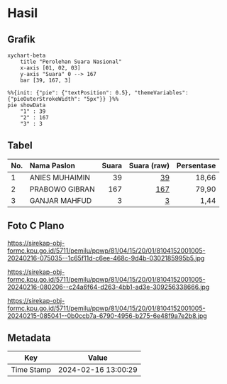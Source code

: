 # Hasil

## Grafik

```mermaid
xychart-beta
    title "Perolehan Suara Nasional"
    x-axis [01, 02, 03]
    y-axis "Suara" 0 --> 167
    bar [39, 167, 3]
```

```mermaid
%%{init: {"pie": {"textPosition": 0.5}, "themeVariables": {"pieOuterStrokeWidth": "5px"}} }%%
pie showData
    "1" : 39
    "2" : 167
    "3" : 3
```

## Tabel

| No. | Nama Paslon    | Suara | Suara (raw) | Persentase |
|:--- |:-------------- | -----:| -----------:| ----------:|
| 1   | ANIES MUHAIMIN | 39    | [39][p-1]   | 18,66      |
| 2   | PRABOWO GIBRAN | 167   | [167][p-2]  | 79,90      |
| 3   | GANJAR MAHFUD  | 3     | [3][p-3]    | 1,44       |


[p-1]: https://github.com/gigit-pemilu/pemilu-2024/blob/main/pilpres/hitung-suara/sub/81-maluku/sub/04-buru/sub/15-lilialy/sub/2001-ubung/sub/005-tps/sub/paslon-1.txt
[p-2]: https://github.com/gigit-pemilu/pemilu-2024/blob/main/pilpres/hitung-suara/sub/81-maluku/sub/04-buru/sub/15-lilialy/sub/2001-ubung/sub/005-tps/sub/paslon-2.txt
[p-3]: https://github.com/gigit-pemilu/pemilu-2024/blob/main/pilpres/hitung-suara/sub/81-maluku/sub/04-buru/sub/15-lilialy/sub/2001-ubung/sub/005-tps/sub/paslon-3.txt

## Foto C Plano

https://sirekap-obj-formc.kpu.go.id/5711/pemilu/ppwp/81/04/15/20/01/8104152001005-20240216-075035--1c65f11d-c6ee-468c-9d4b-0302185995b5.jpg

https://sirekap-obj-formc.kpu.go.id/5711/pemilu/ppwp/81/04/15/20/01/8104152001005-20240216-080206--c24a6f64-d263-4bb1-ad3e-309256338666.jpg

https://sirekap-obj-formc.kpu.go.id/5711/pemilu/ppwp/81/04/15/20/01/8104152001005-20240215-085041--0b0ccb7a-6790-4956-b275-6e48f9a7e2b8.jpg


## Metadata

| Key        | Value               |
| ---------- | ------------------- |
| Time Stamp | 2024-02-16 13:00:29 |



